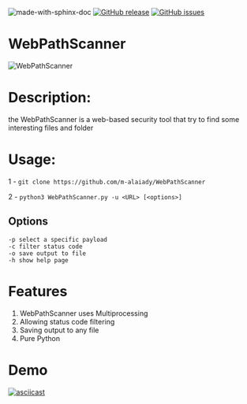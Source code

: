 

![made-with-sphinx-doc](https://img.shields.io/badge/Made%20with-python-1f425f.svg)
[![GitHub release](https://img.shields.io/github/v/release/m-alaiady/WebPathScanner.svg)](https://GitHub.com/m-alaiady/WebPathScanner/releases)
[![GitHub issues](https://img.shields.io/github/issues/m-alaiady/WebPathScanner.svg)](https://GitHub.com/m-alaiady/WebPathScanner/issues/)

                                                       
# **WebPathScanner**          

![WebPathScanner](https://user-images.githubusercontent.com/84629651/131908917-27ec946a-2a39-47f1-bd72-36ab35582696.png)
       
                          
# Description:
  the WebPathScanner is a web-based security tool that try to find some interesting files and folder
  
# Usage:
  1 - ``` git clone https://github.com/m-alaiady/WebPathScanner ```
  
  2 - ``` python3 WebPathScanner.py -u <URL> [<options>] ```
  
  ## Options
  ```
  -p select a specific payload
  -c filter status code
  -o save output to file
  -h show help page
  ```
# Features
1. WebPathScanner uses Multiprocessing
2. Allowing status code filtering
3. Saving output to any file
4. Pure Python
# Demo
[![asciicast](https://asciinema.org/a/qApEBaU8PpN0ZWapuMtUZsQ8n.svg)](https://asciinema.org/a/qApEBaU8PpN0ZWapuMtUZsQ8n)

